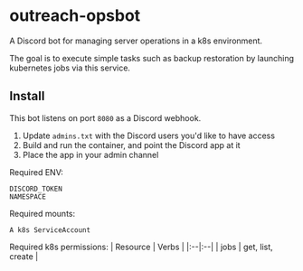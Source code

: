 # outreach-opsbot
A Discord bot for managing server operations in a k8s environment.  

The goal is to execute simple tasks such as backup restoration by launching kubernetes jobs via this service.


## Install
This bot listens on port `8080` as a Discord webhook.

1. Update `admins.txt` with the Discord users you'd like to have access
1. Build and run the container, and point the Discord app at it
3. Place the app in your admin channel

Required ENV:
```
DISCORD_TOKEN
NAMESPACE
```

Required mounts:
```
A k8s ServiceAccount
```

Required k8s permissions:
| Resource | Verbs |
|:--|:--|
| jobs | get, list, create |
